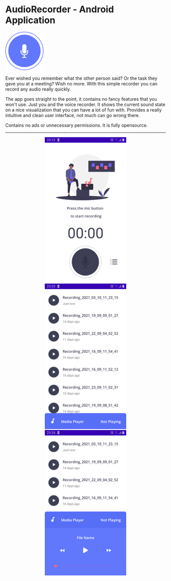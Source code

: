 # AudioRecorder - Android Application

<img alt="Logo" src="app/src/main/res/drawable-xhdpi/record_btn_recording.png" width="120" />

Ever wished you remember what the other person said? Or the task they gave you at a meeting? Wish no more. With this simple recorder you can record any audio really quickly.

The app goes straight to the point, it contains no fancy features that you won't use. Just you and the voice recorder. It shows the current sound state on a nice visualization that you can have a lot of fun with. Provides a really intuitive and clean user interface, not much can go wrong there.

Contains no ads or unnecessary permissions. It is fully opensource.
<hr/>

<p align="center">
  <img src="ScreenShots/MainActivity.png" width="256" height="455">
  <img src="ScreenShots/AudioListActivity1.png" width="256" height="455">
  <img src="ScreenShots/AudioListActivity2.png" width="256" height="455">
</p>
